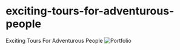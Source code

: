 # exciting-tours-for-adventurous-people
 Exciting Tours For Adventurous People
![Portfolio](resources/img/landing-page-screenshot.png "personal portfolio")
